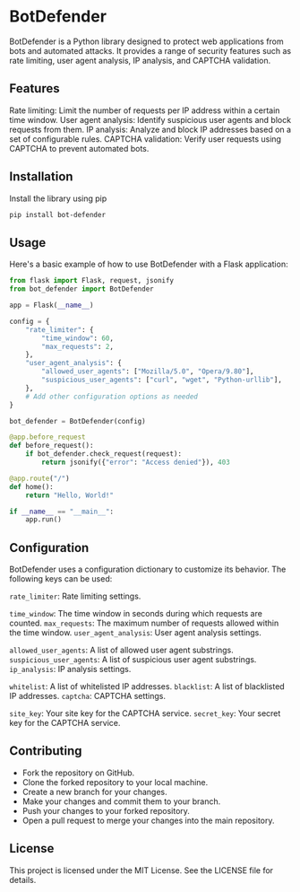 # BotDefender

BotDefender is a Python library designed to protect web applications from bots and automated attacks. It provides a range of security features such as rate limiting, user agent analysis, IP analysis, and CAPTCHA validation.

## Features

Rate limiting: Limit the number of requests per IP address within a certain time window.
User agent analysis: Identify suspicious user agents and block requests from them.
IP analysis: Analyze and block IP addresses based on a set of configurable rules.
CAPTCHA validation: Verify user requests using CAPTCHA to prevent automated bots.

## Installation

Install the library using pip

```bash
pip install bot-defender
```

## Usage

Here's a basic example of how to use BotDefender with a Flask application:

```python
from flask import Flask, request, jsonify
from bot_defender import BotDefender

app = Flask(__name__)

config = {
    "rate_limiter": {
        "time_window": 60,
        "max_requests": 2,
    },
    "user_agent_analysis": {
        "allowed_user_agents": ["Mozilla/5.0", "Opera/9.80"],
        "suspicious_user_agents": ["curl", "wget", "Python-urllib"],
    },
    # Add other configuration options as needed
}

bot_defender = BotDefender(config)

@app.before_request
def before_request():
    if bot_defender.check_request(request):
        return jsonify({"error": "Access denied"}), 403

@app.route("/")
def home():
    return "Hello, World!"

if __name__ == "__main__":
    app.run()
```

## Configuration

BotDefender uses a configuration dictionary to customize its behavior. The following keys can be used:


`rate_limiter`: Rate limiting settings.

`time_window`: The time window in seconds during which requests are counted.
`max_requests`: The maximum number of requests allowed within the time window.
`user_agent_analysis`: User agent analysis settings.

`allowed_user_agents`: A list of allowed user agent substrings.
`suspicious_user_agents`: A list of suspicious user agent substrings.
`ip_analysis`: IP analysis settings.

`whitelist`: A list of whitelisted IP addresses.
`blacklist`: A list of blacklisted IP addresses.
`captcha`: CAPTCHA settings.

`site_key`: Your site key for the CAPTCHA service.
`secret_key`: Your secret key for the CAPTCHA service.

## Contributing

- Fork the repository on GitHub.
- Clone the forked repository to your local machine.
- Create a new branch for your changes.
- Make your changes and commit them to your branch.
- Push your changes to your forked repository.
- Open a pull request to merge your changes into the main repository.

## License

This project is licensed under the MIT License. See the LICENSE file for details.